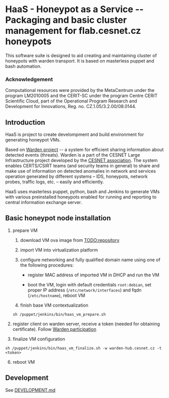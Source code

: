 # HaaS - Honeypot as a Service -- Packaging and basic cluster management for flab.cesnet.cz honeypots

This software suite is designed to aid creating and maintaining cluster of
honeypots with warden transport.  It is based on masterless puppet and bash
automation.

### Acknowledgement

Computational resources were provided by the MetaCentrum under the program
LM2010005 and the CERIT-SC under the program Centre CERIT Scientific Cloud,
part of the Operational Program Research and Development for Innovations, Reg.
no. CZ.1.05/3.2.00/08.0144.



## Introduction

HaaS is project to create develompment and build environment for generating
honeypot VMs.

Based on [Warden project](https://warden.cesnet.cz) -- a system for efficient
sharing information about detected events (threats). Warden is a part of the
CESNET Large Infrastructure project developed by the [CESNET
association](https://www.cesnet.cz). The system enables CERTS/CSIRT teams (and
security teams in general) to share and make use of information on detected
anomalies in network and services operation generated by different systems –
IDS, honeypots, network probes, traffic logs, etc. – easily and efficiently.

HaaS uses masterless puppet, python, bash and Jenkins to generate VMs with
various preinstalled honeypots enabled for running and reporting to central
information exchange server.



## Basic honeypot node installation

1. prepare VM

   1. download VM ova image from [TODO:repository](TODO)

   2. import VM into virtualization platform

   3. configure networking and fully qualified domain name using one of the following procedures:

      - register MAC address of imported VM in DHCP and run the VM

      - boot the VM, login with default credentials `root:debian`, set proper IP address (`/etc/network/interfaces`) and fqdn (`/etc/hostname`), reboot VM

   4. finish base VM contextualization
     ```
     sh /puppet/jenkins/bin/haas_vm_prepare.sh
     ```

2. register client on warden server, receive a token (needed for obtaining certificate). Follow [Warden participation](https://warden.cesnet.cz/en/participation#registration)

3. finalize VM configuration
```
sh /puppet/jenkins/bin/haas_vm_finalize.sh -w warden-hub.cesnet.cz -t <token>
```

6. reboot VM



## Development

See [DEVELOPMENT.md](DEVELOPMENT.md)

